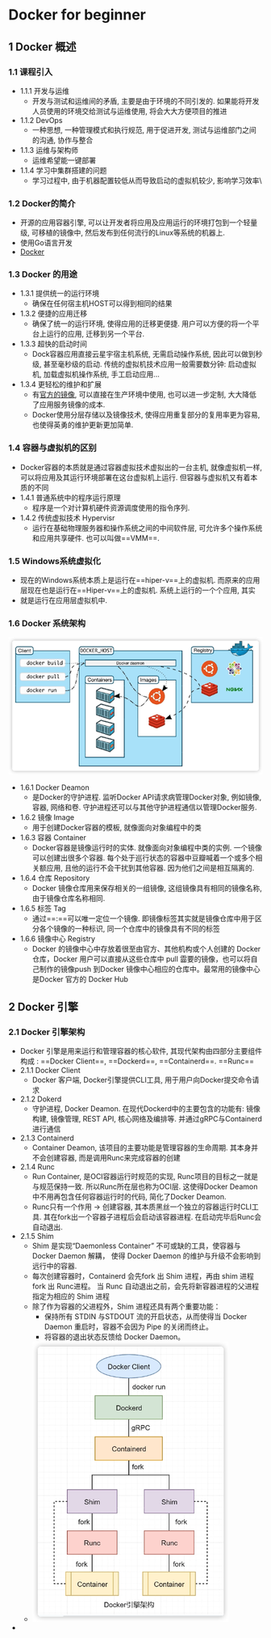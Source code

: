 # Docker for beginner

## 1 Docker 概述

### 1.1 课程引入

* 1.1.1 开发与运维
    * 开发与测试和运维间的矛盾,  主要是由于环境的不同引发的. 如果能将开发人员使用的环境交给测试与运维使用, 将会大大方便项目的推进
* 1.1.2 DevOps
    * 一种思想, 一种管理模式和执行规范, 用于促进开发, 测试与运维部门之间的沟通, 协作与整合
* 1.1.3 运维与架构师
    * 运维希望能一键部署
* 1.1.4 学习中集群搭建的问题
    * 学习过程中, 由于机器配置较低从而导致启动的虚拟机较少, 影响学习效率\

### 1.2 Docker的简介

* 开源的应用容器引擎, 可以让开发者将应用及应用运行的环境打包到一个轻量级, 可移植的镜像中, 然后发布到任何流行的Linux等系统的机器上.
* 使用Go语言开发
* [Docker](http://docker.com)

### 1.3 Docker 的用途

* 1.3.1 提供统一的运行环境
    * 确保在任何宿主机HOST可以得到相同的结果
* 1.3.2 便捷的应用迁移
    * 确保了统一的运行环境, 使得应用的迁移更便捷. 用户可以方便的将一个平台上运行的应用, 迁移到另一个平台.
* 1.3.3 超快的启动时间
    * Dock容器应用直接云星宇宿主机系统, 无需启动操作系统, 因此可以做到秒级, 甚至毫秒级的启动. 传统的虚拟机技术应用一般需要数分钟: 启动虚拟机, 加载虚拟机操作系统, 手工启动应用...
* 1.3.4 更轻松的维护和扩展
    * 有[官方的镜像](hub.docker.com), 可以直接在生产环境中使用, 也可以进一步定制, 大大降低了应用服务镜像的成本.
    * Docker使用分层存储以及镜像技术, 使得应用重复部分的复用率更为容易, 也使得英勇的维护更新更加简单.

### 1.4 容器与虚拟机的区别

* Docker容器的本质就是通过容器虚拟技术虚拟出的一台主机, 就像虚拟机一样, 可以将应用及其运行环境部署在这台虚拟机上运行. 但容器与虚拟机又有着本质的不同
* 1.4.1 普通系统中的程序运行原理
    * 程序是一个对计算机硬件资源调度使用的指令序列.
* 1.4.2 传统虚拟技术 Hypervisr
    * 运行在基础物理服务器和操作系统之间的中间软件层, 可允许多个操作系统和应用共享硬件. 也可以叫做==VMM==.

### 1.5 Windows系统虚拟化

* 现在的Windows系统本质上是运行在==hiper-v==上的虚拟机. 而原来的应用层现在也是运行在==Hiper-v==上的虚拟机.  系统上运行的一个个应用, 其实
* 就是运行在应用层虚拟机中. 

### 1.6 Docker 系统架构

![image-20240714012013983](./assets/image-20240714012013983.png)

* 1.6.1 Docker Deamon
    * 是Docker的守护进程. 监听Docker API请求病管理Docker对象, 例如镜像, 容器, 网络和卷. 守护进程还可以与其他守护进程通信以管理Docker服务.
* 1.6.2 镜像 Image
    * 用于创建Docker容器的模板, 就像面向对象编程中的类
* 1.6.3 容器 Container
    * Docker容器是镜像运行时的实体. 就像面向对象编程中类的实例. 一个镜像可以创建出很多个容器. 每个处于巡行状态的容器中豆瓣喊着一个或多个相关额应用, 且他的运行不会干扰到其他容器. 因为他们之间是相互隔离的.
* 1.6.4 仓库 Repository
    * Docker 镜像仓库用来保存相关的一组镜像, 这组镜像具有相同的镜像名称, 由于镜像仓库名称相同.
* 1.6.5 标签 Tag
    * 通过==<repository>:<tag>==可以唯一定位一个镜像. 即镜像标签其实就是镜像仓库中用于区分各个镜像的一种标识, 同一个仓库中的镜像具有不同的标签
* 1.6.6 镜像中心 Registry
    * Docker 的镜像中心中存放着很至由官方、其他机构或个人创建的 Docker 仓库，Docker 用户可以直接从这些仓库中 pull 霝要的镜像，也可以将自己制作的镜像push 到Docker 镜像中心相应的仓库中。最常用的镜像中心是Docker 官方的 Docker Hub

## 2 Docker 引擎

### 2.1 Docker 引擎架构

* Docker 引擎是用来运行和管理容器的核心软件, 其现代架构由四部分主要组件构成 : ==Docker Client==, ==Dockerd==, ==Containerd==. ==Runc==
* 2.1.1 Docker Client
    * Docker 客户端, Docker引擎提供CLI工具, 用于用户向Docker提交命令请求
* 2.1.2 Dokerd
    * 守护进程, Docker Deamon. 在现代Dockerd中的主要包含的功能有: 镜像构建, 镜像管理, REST API, 核心网络及编排等. 并通过gRPC与Containerd进行通信
* 2.1.3 Containerd
    * Container Deamon, 该项目的主要功能是管理容器的生命周期. 其本身并不会创建容器, 而是调用Runc来完成容器的创建
* 2.1.4 Runc
    * Run Container, 是OCI容器运行时规范的实现, Runc项目的目标之一就是与规范保持一致. 所以Runc所在层也称为OCI层. 这使得Docker Deamon中不用再包含任何容器运行时的代码, 简化了Docker Deamon.
    * Runc只有一个作用 -> 创建容器, 其本质黑丝一个独立的容器运行时CLI工具. 其在fork出一个容器子进程后会启动该容器进程. 在启动完毕后Runc会自动退出.
* 2.1.5 Shim
    * Shim 是实现“Daemonless Container” 不可或缺的工具，使容器与 Docker Daemon 解耩， 使得 Docker Daemon 的维护与升级不会影响到远行中的容器. 
    * 每次创建容器时，Containerd 会先fork 出 Shim 进程，再由 shim 进程fork 出 Runc进程。 当 Runc 自动退出之前，会先将新容器进程的父进程指定为相应的 Shim 进程
    * 除了作为容器的父进程外，Shim 进程还具有两个重要功能：
        *  保持所有 STDIN 与STDOUT 流的开启状态，从而使得当 Docker Daemon 重启时，容器不会因为 Pipe 的关闭而终止。
        * 将容器的退出状态反馈给 Docker Daemon。
    * ![image-20240714015545170](./assets/image-20240714015545170.png)
* 
























